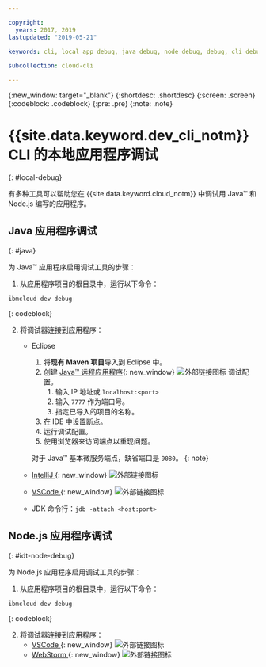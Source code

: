 ```yaml
---

copyright:
  years: 2017, 2019
lastupdated: "2019-05-21"

keywords: cli, local app debug, java debug, node debug, debug, cli debug, local cli, ibmcloud dev, dev debug

subcollection: cloud-cli

---
```


{:new_window: target="_blank"}
{:shortdesc: .shortdesc}
{:screen: .screen}
{:codeblock: .codeblock}
{:pre: .pre}
{:note: .note}

# {{site.data.keyword.dev_cli_notm}} CLI 的本地应用程序调试
{: #local-debug}

有多种工具可以帮助您在 {{site.data.keyword.cloud_notm}} 中调试用 Java&trade; 和 Node.js 编写的应用程序。

## Java 应用程序调试
{: #java}

为 Java&trade; 应用程序启用调试工具的步骤：

1. 从应用程序项目的根目录中，运行以下命令：

  ```
ibmcloud dev debug
```
  {: codeblock}

2. 将调试器连接到应用程序：

	* Eclipse
      1. 将**现有 Maven 项目**导入到 Eclipse 中。
      2. 创建 [Java&trade; 远程应用程序](http://help.eclipse.org/neon/index.jsp?topic=%2Forg.eclipse.jdt.doc.user%2Ftasks%2Ftask-remotejava_launch_config.htm){: new_window} ![外部链接图标](../../icons/launch-glyph.svg "外部链接图标") 调试配置。
         1. 输入 IP 地址或 `localhost:<port>`  
         2. 输入 `7777` 作为端口号。
         3. 指定已导入的项目的名称。
      6. 在 IDE 中设置断点。
      7. 运行调试配置。
      8. 使用浏览器来访问端点以重现问题。  
	   
	   对于 Java&trade; 基本微服务端点，缺省端口是 `9080`。
	   {: note}

	* [IntelliJ ](https://www.jetbrains.com/help/idea/2016.3/run-debug-configuration-remote.html){: new_window} ![外部链接图标](../../icons/launch-glyph.svg "外部链接图标")
	* [VSCode ](https://marketplace.visualstudio.com/items?itemName=donjayamanne.javadebugger){: new_window} ![外部链接图标](../../icons/launch-glyph.svg "外部链接图标")
	* JDK 命令行：`jdb -attach <host:port>`

## Node.js 应用程序调试
{: #idt-node-debug}

为 Node.js 应用程序启用调试工具的步骤：

1. 从应用程序项目的根目录中，运行以下命令：
  ```
ibmcloud dev debug
```
  {: codeblock}

2. 将调试器连接到应用程序：
	* [VSCode ](https://blog.docker.com/2016/07/live-debugging-docker/){: new_window} ![外部链接图标](../../icons/launch-glyph.svg "外部链接图标")
	* [WebStorm ](https://blog.alexseifert.com/2016/10/25/debugging-node-js-in-a-docker-container-with-webstorm/){: new_window} ![外部链接图标](../../icons/launch-glyph.svg "外部链接图标")


<!--
## Swift app debugging - content from mike tunnicliffe
{: #swift}

Steps to enable debug for a Swift app:  

1. On the App server (or system where the Swift app will execute), you should start the 'lldb server':
 - `lldb-server platform -->
<!-- listen <port number>`
2. On the App server, build the Kitura-based server app using the debug configuration:
 - `swift build debug`
3. On the App server, start the Kitura-based server app:
 - `./build/debug/Kitura-Starter`
4. On the client system (also known as the host system), start the 'lldb client':
 - `lldb`
5. Configure lldb client to connect to lldb-server:
 - `(lldb) platform select remote-linux`
 - `(lldb) platform connect connect://<ip address server>:<port number server>`
6. Execute commands to debug remote program:
 - `(lldb) process attach -->
<!--pid 3626`
-->
